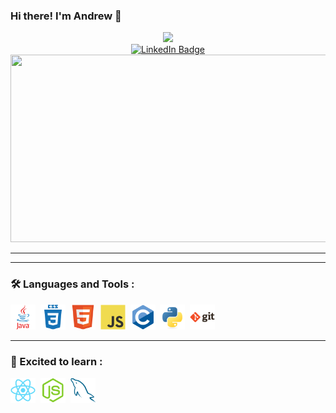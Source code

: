 ### Hi there! I'm Andrew 👋

<div id="header" align="center">
  
  <img src="https://media.giphy.com/media/M9gbBd9nbDrOTu1Mqx/giphy.gif" width="100"/>
</div>

<div id="badges" align = "center">
  <a href="https://www.linkedin.com/in/acandrewchow">
    <img src="https://img.shields.io/badge/LinkedIn-blue?style=for-the-badge&logo=linkedin&logoColor=white" alt="LinkedIn Badge"/>
  </a>
</div>

<div align="center">
  <img src="https://media.giphy.com/media/jTNG3RF6EwbkpD4LZx/giphy.gif" width="600" height="300"/>
</div>

---


 <!--

<div align="center">

 
  <p> 👨‍💻 I am a Software Engineering student @ the University of Guelph <img src="https://media.giphy.com/media/WUlplcMpOCEmTGBtBW/giphy.gif" width="30"> Currently working as a QA Analyst @ theScore </p>
  <img src="https://fengate.com/wp-content/uploads/2019/09/News_20190903_theScore.jpg" width="400" height="200"/>
  
  
  <p> On my free time, I am currently learning full stack development! </p>
</div
 
  -->

---
### :hammer_and_wrench: Languages and Tools :
  
  <div>
  <img src="https://github.com/devicons/devicon/blob/master/icons/java/java-original-wordmark.svg" title="Java" alt="Java" width="40" height="40"/>&nbsp;
  <img src="https://github.com/devicons/devicon/blob/master/icons/css3/css3-plain-wordmark.svg"  title="CSS3" alt="CSS" width="40" height="40"/>&nbsp;
  <img src="https://github.com/devicons/devicon/blob/master/icons/html5/html5-original.svg" title="HTML5" alt="HTML" width="40" height="40"/>&nbsp;
  <img src="https://github.com/devicons/devicon/blob/master/icons/javascript/javascript-original.svg" title="JavaScript" alt="JavaScript" width="40" height="40"/>&nbsp;
  <img src= "https://github.com/devicons/devicon/blob/master/icons/c/c-original.svg" title = "C" **alt ="C" width="40" height = "40"/>&nbsp;
  <img src= "https://github.com/devicons/devicon/blob/master/icons/python/python-original.svg" title = "python" **alt ="python" width="40" height = "40"/>&nbsp;
  <img src="https://github.com/devicons/devicon/blob/master/icons/git/git-original-wordmark.svg" title="Git" **alt="Git" width="40" height="40"/>&nbsp;
</div>


---

### 🧠 Excited to learn :
 <div>
   <img src="https://github.com/devicons/devicon/blob/master/icons/react/react-original.svg" title="React" alt="React" width="40" height="40"/>&nbsp;
   <img src="https://github.com/devicons/devicon/blob/master/icons/nodejs/nodejs-plain.svg" title="nodejs" alt="nodejs" width="40" height="40"/>&nbsp;
   <img src="https://github.com/devicons/devicon/blob/master/icons/mysql/mysql-plain.svg" title="mysql" alt="mysql" width="40" height="40"/>&nbsp;
  
